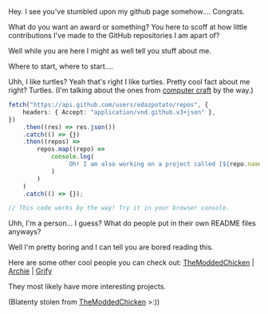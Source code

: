 
Hey. I see you've stumbled upon my github page somehow.... Congrats.

What do you want an award or something? You here to scoff at how little contributions I've made to the GitHub repositories I am apart of?

Well while you are here I might as well tell you stuff about me.

Where to start, where to start....

Uhh, I like turtles? Yeah that's right I like turtles. Pretty cool fact about me right? Turtles.
(I'm talking about the ones from [computer craft](https://github.com/SquidDev-CC/CC-Tweaked) by the way.)


```ts
fetch("https://api.github.com/users/edazpotato/repos", {
	headers: { Accept: "application/vnd.github.v3+json" },
})
	.then((res) => res.json())
    .catch(() => {})
	.then((repos) =>
		repos.map((repo) =>
			console.log(
				`Oh! I am also working on a project called [${repo.name}](${repo.html_url})... Yep very creative I know. Will probably change sooner or later. I'm just too stupid to come up with something right now.`
			)
		)
	)
    .catch(() => {});

// This code works by the way! Try it in your browser console.
```


Uhh, I'm a person... I guess? What do people put in their own README files anyways?

Well I'm pretty boring and I can tell you are bored reading this.

Here are some other cool people you can check out: [TheModdedChicken](https://github.com/TheModdedChicken/TheModdedChicken) | [Archie](https://github.com/archiecodes) | [Grify](https://github.com/grify)

They most likely have more interesting projects.




(Blatenty stolen from [TheModdedChicken](https://github.com/TheModdedChicken/TheModdedChicken) >:))
